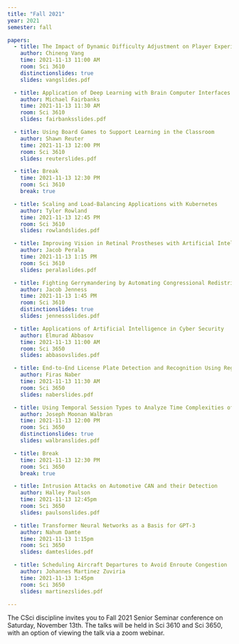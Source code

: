 ```yaml
---
title: "Fall 2021"
year: 2021
semester: fall

papers:
  - title: The Impact of Dynamic Difficulty Adjustment on Player Experience in Video Games
    author: Chineng Vang
    time: 2021-11-13 11:00 AM
    room: Sci 3610
    distinctionslides: true
    slides: vangslides.pdf

  - title: Application of Deep Learning with Brain Computer Interfaces
    author: Michael Fairbanks
    time: 2021-11-13 11:30 AM
    room: Sci 3610
    slides: fairbanksslides.pdf

  - title: Using Board Games to Support Learning in the Classroom
    author: Shawn Reuter
    time: 2021-11-13 12:00 PM
    room: Sci 3610
    slides: reuterslides.pdf

  - title: Break
    time: 2021-11-13 12:30 PM
    room: Sci 3610
    break: true

  - title: Scaling and Load-Balancing Applications with Kubernetes
    author: Tyler Rowland
    time: 2021-11-13 12:45 PM
    room: Sci 3610
    slides: rowlandslides.pdf

  - title: Improving Vision in Retinal Prostheses with Artificial Intelligence
    author: Jacob Perala
    time: 2021-11-13 1:15 PM
    room: Sci 3610
    slides: peralaslides.pdf

  - title: Fighting Gerrymandering by Automating Congressional Redistricting
    author: Jacob Jenness
    time: 2021-11-13 1:45 PM
    room: Sci 3610
    distinctionslides: true
    slides: jennessslides.pdf

  - title: Applications of Artificial Intelligence in Cyber Security
    author: Elmurad Abbasov
    time: 2021-11-13 11:00 AM
    room: Sci 3650
    slides: abbasovslides.pdf

  - title: End-to-End License Plate Detection and Recognition Using Region Proposal Networks
    author: Firas Naber
    time: 2021-11-13 11:30 AM
    room: Sci 3650
    slides: naberslides.pdf

  - title: Using Temporal Session Types to Analyze Time Complexities of Concurrent Programs
    author: Joseph Moonan Walbran
    time: 2021-11-13 12:00 PM
    room: Sci 3650
    distinctionslides: true
    slides: walbranslides.pdf

  - title: Break
    time: 2021-11-13 12:30 PM
    room: Sci 3650
    break: true

  - title: Intrusion Attacks on Automotive CAN and their Detection
    author: Halley Paulson
    time: 2021-11-13 12:45pm
    room: Sci 3650
    slides: paulsonslides.pdf

  - title: Transformer Neural Networks as a Basis for GPT-3
    author: Nahum Damte
    time: 2021-11-13 1:15pm
    room: Sci 3650
    slides: damteslides.pdf

  - title: Scheduling Aircraft Departures to Avoid Enroute Congestion
    author: Johannes Martinez Zuviria
    time: 2021-11-13 1:45pm
    room: Sci 3650
    slides: martinezslides.pdf

---
```


The CSci discipline invites you to Fall 2021 Senior Seminar conference on
Saturday, November 13th.
The talks will be held in Sci 3610 and Sci 3650, with an option of viewing the talk via a zoom webinar.





